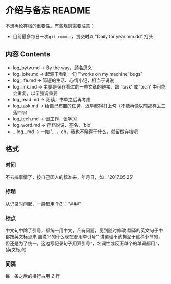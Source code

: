 # 介绍与备忘 README
不想再论存档的重要性。有些规则需要注意：
* 目前最多每日一次<code>git commit</code>，提交时以 "Daily for year.mm.dd" 打头



## 内容 Contents
* log_bytw.md -> By the way，顾名思义
* log_joke.md -> 起源于看到一句 "'works on my machine' bugs"
* log_life.md -> 简短的生活、心情小记，相当于说说
* log_link.md -> 主要是保存看过的一些文章的链接，跟 'task' 或 'tech' 中可能会重复，以示强调重要
* log_read.md -> 阅读，书单之后再考虑
* log_task.md -> 给自己布置的任务，迟早都得打上勾（不能再像以前那样丢三落四🙄）
* log_tech.md -> 谈工作，谈学习
* log_word.md -> 存档说说、签名、'bio'
* ...log...md -> 一如 '...'，eh，我也不晓得干什么，就留做存档吧

## 格式


### 时间
不去搞事情了，按自己国人的标准来，年月日，如：'2017.05.25'


### 标题
从记录时间起，一般都用 'h3'："###"


### 标点
中文句中除了引号，都统一用中文，凡有问题，见到随时修改
翻译的英文句子中都按英文标点来
虽说<code>JS</code>的什么现在都用单引号''
讲道理不该拘泥于这种小节的，但还是为了统一，这边写记录句子用双引号<code>"</code>，名词性或反正单个的单词都用<code>'</code>，(英文标点)


### 间隔
每一条之后的换行占用 *2* 行